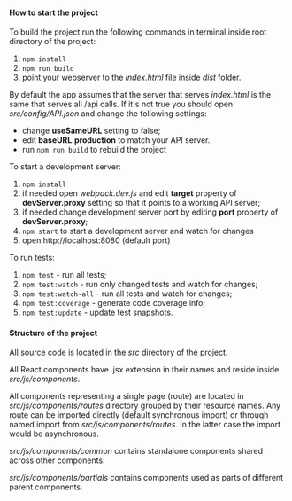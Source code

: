 #### How to start the project

To build the project run the following commands in terminal inside root directory of the project:

1. `npm install`
2. `npm run build`
3. point your webserver to the *index.html* file inside *dist* folder.

By default the app assumes that the server that serves *index.html* is the same that serves all /api calls. If it's not true you should open *src/config/API.json* and change the following settings:

- change **useSameURL** setting to false;
- edit **baseURL.production** to match your API server.
- run `npm run build` to rebuild the project

To start a development server:

1. `npm install`
2. if needed open *webpack.dev.js* and edit  **target** property of **devServer.proxy** setting so that it points to a working API server;
3. if needed change development server port by editing **port** property of **devServer.proxy**;
4. `npm start` to start a development server and watch for changes
5. open http://localhost:8080 (default port)

To run tests:

1. `npm test` - run all tests;
2. `npm test:watch` - run only changed tests and watch for changes;
3. `npm test:watch-all` - run all tests and watch for changes;
4. `npm test:coverage` - generate code coverage info;
5. `npm test:update` - update test snapshots.



#### Structure of the project

All source code is located in the *src* directory of the project. 

All React components have .jsx extension in their names and reside inside *src/js/components*. 

All components representing a single page (route) are located in *src/js/components/routes* directory grouped by their resource names. Any route can be imported directly (default synchronous import) or through named import from *src/js/components/routes*. In the latter case the import would be asynchronous.

*src/js/components/common* contains standalone components shared across other components.

*src/js/components/partials* contains components used as parts of different parent components. 



